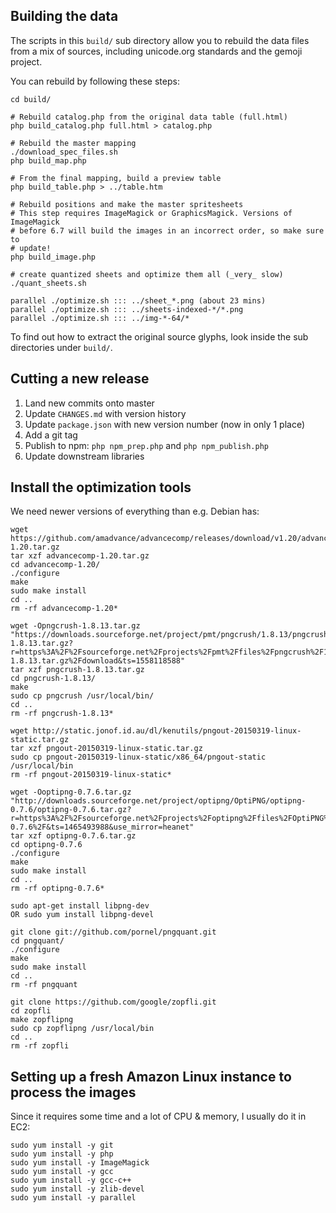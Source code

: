 ## Building the data

The scripts in this `build/` sub directory allow you to rebuild the data files 
from a mix of sources, including unicode.org standards and the gemoji project.

You can rebuild by following these steps:

	cd build/

	# Rebuild catalog.php from the original data table (full.html)
	php build_catalog.php full.html > catalog.php

	# Rebuild the master mapping
	./download_spec_files.sh
	php build_map.php

	# From the final mapping, build a preview table
	php build_table.php > ../table.htm

	# Rebuild positions and make the master spritesheets
	# This step requires ImageMagick or GraphicsMagick. Versions of ImageMagick
	# before 6.7 will build the images in an incorrect order, so make sure to
	# update!
	php build_image.php

	# create quantized sheets and optimize them all (_very_ slow)
	./quant_sheets.sh

	parallel ./optimize.sh ::: ../sheet_*.png (about 23 mins)
	parallel ./optimize.sh ::: ../sheets-indexed-*/*.png
	parallel ./optimize.sh ::: ../img-*-64/*


To find out how to extract the original source glyphs, look inside the sub
directories under `build/`.


## Cutting a new release

1. Land new commits onto master
2. Update `CHANGES.md` with version history
3. Update `package.json` with new version number (now in only 1 place)
4. Add a git tag
5. Publish to npm: `php npm_prep.php` and `php npm_publish.php`
6. Update downstream libraries


## Install the optimization tools

We need newer versions of everything than e.g. Debian has:

    wget https://github.com/amadvance/advancecomp/releases/download/v1.20/advancecomp-1.20.tar.gz
    tar xzf advancecomp-1.20.tar.gz
    cd advancecomp-1.20/
    ./configure
    make
    sudo make install
    cd ..
    rm -rf advancecomp-1.20*

    wget -Opngcrush-1.8.13.tar.gz "https://downloads.sourceforge.net/project/pmt/pngcrush/1.8.13/pngcrush-1.8.13.tar.gz?r=https%3A%2F%2Fsourceforge.net%2Fprojects%2Fpmt%2Ffiles%2Fpngcrush%2F1.8.13%2Fpngcrush-1.8.13.tar.gz%2Fdownload&ts=1558118588"
    tar xzf pngcrush-1.8.13.tar.gz
    cd pngcrush-1.8.13/
    make
    sudo cp pngcrush /usr/local/bin/
    cd ..
    rm -rf pngcrush-1.8.13*

    wget http://static.jonof.id.au/dl/kenutils/pngout-20150319-linux-static.tar.gz
    tar xzf pngout-20150319-linux-static.tar.gz
    sudo cp pngout-20150319-linux-static/x86_64/pngout-static /usr/local/bin
    rm -rf pngout-20150319-linux-static*

    wget -Ooptipng-0.7.6.tar.gz "http://downloads.sourceforge.net/project/optipng/OptiPNG/optipng-0.7.6/optipng-0.7.6.tar.gz?r=https%3A%2F%2Fsourceforge.net%2Fprojects%2Foptipng%2Ffiles%2FOptiPNG%2Foptipng-0.7.6%2F&ts=1465493988&use_mirror=heanet"
    tar xzf optipng-0.7.6.tar.gz
    cd optipng-0.7.6
    ./configure
    make
    sudo make install
    cd ..
    rm -rf optipng-0.7.6*

    sudo apt-get install libpng-dev
    OR sudo yum install libpng-devel
    
    git clone git://github.com/pornel/pngquant.git
    cd pngquant/
    ./configure
    make
    sudo make install
    cd ..
    rm -rf pngquant

    git clone https://github.com/google/zopfli.git
    cd zopfli
    make zopflipng
    sudo cp zopflipng /usr/local/bin
    cd ..
    rm -rf zopfli

## Setting up a fresh Amazon Linux instance to process the images

Since it requires some time and a lot of CPU & memory, I usually do it in EC2:

    sudo yum install -y git
    sudo yum install -y php
    sudo yum install -y ImageMagick
    sudo yum install -y gcc
    sudo yum install -y gcc-c++
    sudo yum install -y zlib-devel
    sudo yum install -y parallel
